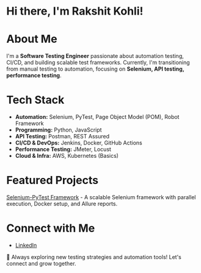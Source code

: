 # Hi there, I'm Rakshit Kohli!


# About Me
I'm a **Software Testing Engineer** passionate about automation testing, CI/CD, and building scalable test frameworks. Currently, I'm transitioning from manual testing to automation, focusing on **Selenium, API testing, performance testing**.


# Tech Stack
- **Automation:** Selenium, PyTest, Page Object Model (POM), Robot Framework  
- **Programming:** Python, JavaScript  
- **API Testing:** Postman, REST Assured  
- **CI/CD & DevOps:** Jenkins, Docker, GitHub Actions  
- **Performance Testing:** JMeter, Locust  
- **Cloud & Infra:** AWS, Kubernetes (Basics)  


# Featured Projects
[Selenium-PyTest Framework](https://github.com/rakshitkohli/selenium-test-framework) - A scalable Selenium framework with parallel execution, Docker setup, and Allure reports.    


# Connect with Me
- [LinkedIn](https://linkedin.com/in/rakshitkohli)  


🚀 Always exploring new testing strategies and automation tools! Let's connect and grow together.

